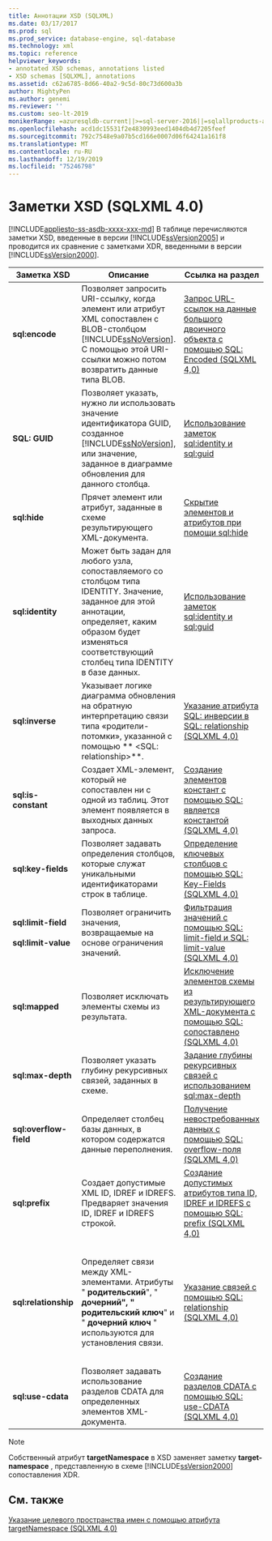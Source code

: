 ```yaml
---
title: Аннотации XSD (SQLXML)
ms.date: 03/17/2017
ms.prod: sql
ms.prod_service: database-engine, sql-database
ms.technology: xml
ms.topic: reference
helpviewer_keywords:
- annotated XSD schemas, annotations listed
- XSD schemas [SQLXML], annotations
ms.assetid: c62a6785-8d66-40a2-9c5d-80c73d600a3b
author: MightyPen
ms.author: genemi
ms.reviewer: ''
ms.custom: seo-lt-2019
monikerRange: =azuresqldb-current||>=sql-server-2016||=sqlallproducts-allversions||>=sql-server-linux-2017||=azuresqldb-mi-current
ms.openlocfilehash: acd1dc15531f2e4830993eed1404db4d7205feef
ms.sourcegitcommit: 792c7548e9a07b5cd166e0007d06f64241a161f8
ms.translationtype: MT
ms.contentlocale: ru-RU
ms.lasthandoff: 12/19/2019
ms.locfileid: "75246798"
---
```

# <a name="xsd-annotations-sqlxml-40"></a>Заметки XSD (SQLXML 4.0)
[!INCLUDE[appliesto-ss-asdb-xxxx-xxx-md](../../includes/appliesto-ss-asdb-xxxx-xxx-md.md)]
  В таблице перечисляются заметки XSD, введенные в версии [!INCLUDE[ssVersion2005](../../includes/ssversion2005-md.md)] и проводится их сравнение с заметками XDR, введенными в версии [!INCLUDE[ssVersion2000](../../includes/ssversion2000-md.md)].  
  
|Заметка XSD|Описание|Ссылка на раздел|Заметка XDR|  
|--------------------|-----------------|----------------|--------------------|  
|**sql:encode**|Позволяет запросить URI-ссылку, когда элемент или атрибут XML сопоставлен с BLOB-столбцом [!INCLUDE[ssNoVersion](../../includes/ssnoversion-md.md)]. С помощью этой URI-ссылки можно потом возвратить данные типа BLOB.|[Запрос URL-ссылок на данные большого двоичного объекта с помощью SQL: Encoded &#40;SQLXML 4,0&#41;](../../relational-databases/sqlxml-annotated-xsd-schemas-using/requesting-url-references-to-blob-data-using-sql-encode-sqlxml-4-0.md)|**Кодирование URL-адреса**|  
|**SQL: GUID**|Позволяет указать, нужно ли использовать значение идентификатора GUID, созданное [!INCLUDE[ssNoVersion](../../includes/ssnoversion-md.md)], или значение, заданное в диаграмме обновления для данного столбца.|[Использование заметок sql:identity и sql:guid](../../relational-databases/sqlxml-annotated-xsd-schemas-using/using-the-sql-identity-and-sql-guid-annotations.md)|Не поддерживается|  
|**sql:hide**|Прячет элемент или атрибут, заданные в схеме результирующего XML-документа.|[Скрытие элементов и атрибутов при помощи sql:hide](../../relational-databases/sqlxml-annotated-xsd-schemas-using/hiding-elements-and-attributes-by-using-sql-hide.md)|Не поддерживается|  
|**sql:identity**|Может быть задан для любого узла, сопоставляемого со столбцом типа IDENTITY. Значение, заданное для этой аннотации, определяет, каким образом будет изменяться соответствующий столбец типа IDENTITY в базе данных.|[Использование заметок sql:identity и sql:guid](../../relational-databases/sqlxml-annotated-xsd-schemas-using/using-the-sql-identity-and-sql-guid-annotations.md)|Не поддерживается|  
|**sql:inverse**|Указывает логике диаграмма обновления на обратную интерпретацию связи типа «родители-потомки», указанной с помощью ** \<SQL: relationship>**.|[Указание атрибута SQL: инверсии в SQL: relationship &#40;SQLXML 4,0&#41;](../../relational-databases/sqlxml-annotated-xsd-schemas-using/specifying-the-sql-inverse-attribute-on-sql-relationship-sqlxml-4-0.md)|Не поддерживается|  
|**sql:is-constant**|Создает XML-элемент, который не сопоставлен ни с одной из таблиц. Этот элемент появляется в выходных данных запроса.|[Создание элементов констант с помощью SQL: является константой &#40;SQLXML 4,0&#41;](../../relational-databases/sqlxml-annotated-xsd-schemas-using/creating-constant-elements-using-sql-is-constant-sqlxml-4-0.md)|Аналогично|  
|**sql:key-fields**|Позволяет задавать определения столбцов, которые служат уникальными идентификаторами строк в таблице.|[Определение ключевых столбцов с помощью SQL: Key-Fields &#40;SQLXML 4,0&#41;](../../relational-databases/sqlxml-annotated-xsd-schemas-using/identifying-key-columns-using-sql-key-fields-sqlxml-4-0.md)|Аналогично|  
|**sql:limit-field**<br /><br /> **sql:limit-value**|Позволяет ограничить значения, возвращаемые на основе ограничения значений.|[Фильтрация значений с помощью SQL: limit-field и SQL: limit-value &#40;SQLXML 4,0&#41;](../../relational-databases/sqlxml-annotated-xsd-schemas-using/filtering-values-using-sql-limit-field-and-sql-limit-value-sqlxml-4-0.md)|Аналогично|  
|**sql:mapped**|Позволяет исключать элементы схемы из результата.|[Исключение элементов схемы из результирующего XML-документа с помощью SQL: сопоставлено &#40;SQLXML 4,0&#41;](../../relational-databases/sqlxml-annotated-xsd-schemas-using/excluding-schema-elements-from-the-xml-document-using-sql-mapped.md)|**Map-поле**|  
|**sql:max-depth**|Позволяет указать глубину рекурсивных связей, заданных в схеме.|[Задание глубины рекурсивных связей с использованием sql:max-depth](../../relational-databases/sqlxml-annotated-xsd-schemas-using/specifying-depth-in-recursive-relationships-by-using-sql-max-depth.md)|Не поддерживается|  
|**sql:overflow-field**|Определяет столбец базы данных, в котором содержатся данные переполнения.|[Получение невостребованных данных с помощью SQL: overflow-поля &#40;SQLXML 4,0&#41;](../../relational-databases/sqlxml-annotated-xsd-schemas-using/retrieving-unconsumed-data-using-the-sql-overflow-field-sqlxml-4-0.md)|Аналогично|  
|**sql:prefix**|Создает допустимые XML ID, IDREF и IDREFS. Предваряет значения ID, IDREF и IDREFS строкой.|[Создание допустимых атрибутов типа ID, IDREF и IDREFS с помощью SQL: prefix &#40;SQLXML 4,0&#41;](../../relational-databases/sqlxml-annotated-xsd-schemas-using/creating-valid-id-idref-and-idrefs-type-attributes-using-sql-prefix-sqlxml-4-0.md)|Аналогично|  
|**sql:relationship**|Определяет связи между XML-элементами. Атрибуты " **родительский**", " **дочерний", "** **родительский ключ**" и " **дочерний ключ** " используются для установления связи.|[Указание связей с помощью SQL: relationship &#40;SQLXML 4,0&#41;](../../relational-databases/sqlxml-annotated-xsd-schemas-using/specifying-relationships-using-sql-relationship-sqlxml-4-0.md)|Имена атрибутов отличаются:<br /><br /> **ключевое отношение**<br /><br /> **Внешняя связь**<br /><br /> **раздел**<br /><br /> **внешний ключ**|  
|**sql:use-cdata**|Позволяет задавать использование разделов CDATA для определенных элементов XML-документа.|[Создание разделов CDATA с помощью SQL: use-CDATA &#40;SQLXML 4,0&#41;](../../relational-databases/sqlxml-annotated-xsd-schemas-using/creating-cdata-sections-using-sql-use-cdata-sqlxml-4-0.md)|Аналогично|  
  
> [!NOTE]  
>  Собственный атрибут **targetNamespace** в XSD заменяет заметку **target-namespace** , представленную в схеме [!INCLUDE[ssVersion2000](../../includes/ssversion2000-md.md)] сопоставления XDR.  
  
## <a name="see-also"></a>См. также  
 [Указание целевого пространства имен с помощью атрибута targetNamespace &#40;SQLXML 4,0&#41;](../../relational-databases/sqlxml-annotated-xsd-schemas-using/specifying-a-target-namespace-using-the-targetnamespace-attribute-sqlxml-4-0.md)  
  
  
